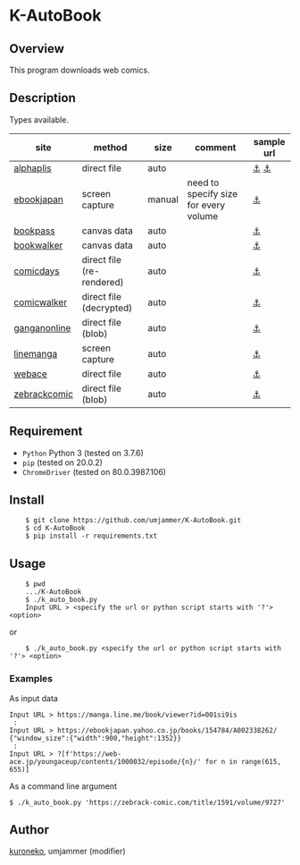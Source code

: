 # K-AutoBook

## Overview

This program downloads web comics.

## Description

Types available.

|site|method|size|comment|sample url|
|----|------|----|-------|----------|
|[alphaplis](http://www.alphapolis.co.jp/)|direct file|auto| |[⚓](http://www.alphapolis.co.jp/manga/viewManga/46) [⚓](http://www.alphapolis.co.jp/manga/viewOpening/138000030/)|
|[ebookjapan](http://ebookjapan.yahoo.co.jp/)|screen capture|manual|need to specify size for every volume|[⚓](https://ebookjapan.yahoo.co.jp/books/145222/A000100547)|
|[bookpass]()|canvas data|auto| |[⚓](https://bookpass.auone.jp/pack/detail/?iid=BT000069318400100101&cs=top_freecomics_reco_670&pos=2&tab=1&ajb=3)|
|[bookwalker]()|canvas data|auto| |[⚓](https://viewer.bookwalker.jp/browserWebApi/03/view?cid=57c84cf2-7062-4ef9-9071-45fb249c926e)|
|[comicdays]()|direct file (re-rendered)|auto| |[⚓](https://comic-days.com/volume/13932016480030155016)|
|[comicwalker]()|direct file (decrypted)|auto| |[⚓](https://comic-walker.com/viewer/?tw=2&dlcl=ja&cid=KDCW_MF09000001010005_68)|
|[ganganonline]()|direct file (blob)|auto| |[⚓](https://viewer.ganganonline.com/manga/?chapterId=15502)|
|[linemanga]()|screen capture|auto| |[⚓](https://manga.line.me/book/viewer?id=92dc0b4e-c5d4-4518-9fba-d78fb1e6b0f0)|
|[webace]()|direct file|auto| |[⚓](https://web-ace.jp/youngaceup/contents/1000053/episode/1092/)|
|[zebrackcomic]()|direct file (blob)|auto| |[⚓](https://zebrack-comic.com/title/37/volume/1498/viewer)|

## Requirement

* `Python` Python 3 (tested on 3.7.6)
* `pip` (tested on 20.0.2)
* `ChromeDriver` (tested on 80.0.3987.106)

## Install

```shell
    $ git clone https://github.com/umjammer/K-AutoBook.git
    $ cd K-AutoBook
    $ pip install -r requirements.txt
```

## Usage

```shell
    $ pwd
    .../K-AutoBook
    $ ./k_auto_book.py
    Input URL > <specify the url or python script starts with '?'> <option>
```

or

```shell
    $ ./k_auto_book.py <specify the url or python script starts with '?'> <option>
```

### Examples

As input data

```shell
Input URL > https://manga.line.me/book/viewer?id=001si9is
 :
Input URL > https://ebookjapan.yahoo.co.jp/books/154784/A002338262/ {"window_size":{"width":900,"height":1352}}
 :
Input URL > ?[f'https://web-ace.jp/youngaceup/contents/1000032/episode/{n}/' for n in range(615, 655)]
```

As a command line argument

```shell
$ ./k_auto_book.py 'https://zebrack-comic.com/title/1591/volume/9727' 
```

## Author

[kuroneko](https://github.com/amu-kuroneko),
umjammer (modifier)